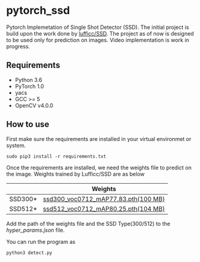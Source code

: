 # pytorch_ssd
Pytorch Implemetation of Single Shot Detector (SSD). The initial project is build upon the work done by [lufficc/SSD](https://github.com/lufficc/SSD/). The project as of now is designed to be used only for prediction on images. Video implementation is work in progress. 

## Requirements
  - Python 3.6
  - PyTorch 1.0
  - yacs
  - GCC >= 5
  - OpenCV v4.0.0
  
## How to use

First make sure the requirements are installed in your virtual environmet or system. 

```
sudo pip3 install -r requirements.txt
```
Once the requirements are installed, we need the weights file to predict on the image. Weights trained by Lufficc/SSD are as below

|         |    Weights   |
| :-----: | :----------: |
| SSD300* | [ssd300_voc0712_mAP77.83.pth(100 MB)](https://github.com/lufficc/SSD/releases/download/v1.0.1/ssd300_voc0712_mAP77.83.pth) |
| SSD512* | [ssd512_voc0712_mAP80.25.pth(104 MB)](https://github.com/lufficc/SSD/releases/download/v1.0.1/ssd512_voc0712_mAP80.25.pth) |

Add the path of the weights file and the SSD Type(300/512) to the *hyper_params.json* file.

You can run the program as
```
python3 detect.py
```

